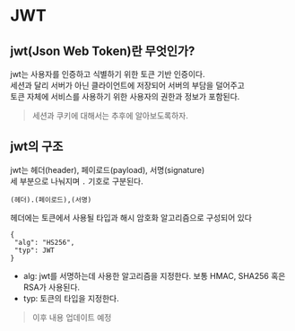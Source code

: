 # JWT

## jwt(Json Web Token)란 무엇인가?

jwt는 사용자를 인증하고 식별하기 위한 토큰 기반 인증이다.  
세션과 달리 서버가 아닌 클라이언트에 저장되어 서버의 부담을 덜어주고  
토큰 자체에 서비스를 사용하기 위한 사용자의 권한과 정보가 포함된다.

> 세션과 쿠키에 대해서는 추후에 알아보도록하자.

## jwt의 구조

jwt는 헤더(header), 페이로드(payload), 서명(signature)  
세 부분으로 나눠지며 `.` 기호로 구분된다.
```
(헤더).(페이로드),(서명)
```
헤더에는 토큰에서 사용될 타입과 해시 암호화 알고리즘으로 구성되어 있다
```
{ 
 "alg": "HS256",
 "typ": JWT
}
```
- alg: jwt를 서명하는데 사용한 알고리즘을 지정한다. 보통 HMAC, SHA256 혹은 RSA가 사용된다.
- typ: 토큰의 타입을 지정한다.

> 이후 내용 업데이트 예정




